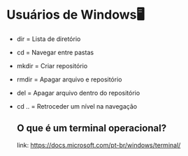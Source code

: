  # Usuários de Windows:desktop_computer:

- dir = Lista de diretório 

- cd = Navegar entre pastas 

- mkdir = Criar repositório 

- rmdir = Apagar arquivo e repositório

- del = Apagar arquivo dentro do repositório 

- cd .. = Retroceder um nível na navegação 

  ## O que é um terminal operacional?

  link: https://docs.microsoft.com/pt-br/windows/terminal/